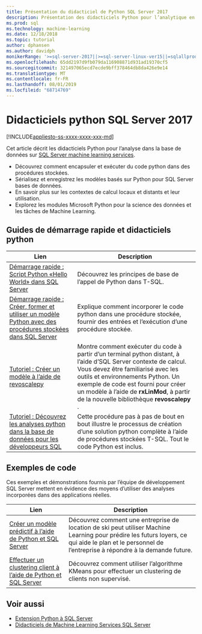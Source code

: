```yaml
---
title: Présentation du didacticiel de Python SQL Server 2017
description: Présentation des didacticiels Python pour l’analytique en base de données SQL Server 2017.
ms.prod: sql
ms.technology: machine-learning
ms.date: 12/18/2018
ms.topic: tutorial
author: dphansen
ms.author: davidph
monikerRange: '>=sql-server-2017||>=sql-server-linux-ver15||=sqlallproducts-allversions'
ms.openlocfilehash: 65dd2197d9fb079da116908871d931ad19370cf5
ms.sourcegitcommit: 321497065ecd7ecde9bff378464db8da426e9e14
ms.translationtype: MT
ms.contentlocale: fr-FR
ms.lasthandoff: 08/01/2019
ms.locfileid: "68714769"
---
```

# <a name="sql-server-2017-python-tutorials"></a>Didacticiels python SQL Server 2017
[!INCLUDE[appliesto-ss-xxxx-xxxx-xxx-md](../../includes/appliesto-ss-xxxx-xxxx-xxx-md.md)]

Cet article décrit les didacticiels Python pour l’analyse dans la base de données sur [SQL Server machine learning services](../install/sql-machine-learning-services-windows-install.md). 

+ Découvrez comment encapsuler et exécuter du code python dans des procédures stockées.
+ Sérialisez et enregistrez les modèles basés sur Python pour SQL Server bases de données.
+ En savoir plus sur les contextes de calcul locaux et distants et leur utilisation.
+ Explorez les modules Microsoft Python pour la science des données et les tâches de Machine Learning.

<a name="bkmk_pythontutorials"></a>

## <a name="python-quickstarts-and-tutorials"></a>Guides de démarrage rapide et didacticiels python

| Lien | Description |
|------|-------------|
| [Démarrage rapide : Script Python «Hello World» dans SQL Server](quickstart-python-run-using-t-sql.md) | Découvrez les principes de base de l’appel de Python dans T-SQL. |
| [Démarrage rapide : Créer, former et utiliser un modèle Python avec des procédures stockées dans SQL Server](quickstart-python-train-score-in-tsql.md) | Explique comment incorporer le code python dans une procédure stockée, fournir des entrées et l’exécution d’une procédure stockée. |
| [Tutoriel : Créer un modèle à l’aide de revoscalepy](use-python-revoscalepy-to-create-model.md) | Montre comment exécuter du code à partir d’un terminal python distant, à l’aide d’SQL Server contexte de calcul. Vous devez être familiarisé avec les outils et environnements Python. Un exemple de code est fourni pour créer un modèle à l’aide de **rxLinMod**, à partir de la nouvelle bibliothèque **revoscalepy** . |
| [Tutoriel : Découvrez les analyses python dans la base de données pour les développeurs SQL](sqldev-in-database-python-for-sql-developers.md) | Cette procédure pas à pas de bout en bout illustre le processus de création d’une solution python complète à l’aide de procédures stockées T-SQL. Tout le code Python est inclus.|

<a name ="bkmk_samples"></a>

## <a name="code-samples"></a>Exemples de code

Ces exemples et démonstrations fournis par l’équipe de développement SQL Server mettent en évidence des moyens d’utiliser des analyses incorporées dans des applications réelles.

| Lien | Description |
|------|-------------|
| [Créer un modèle prédictif à l’aide de Python et SQL Server](https://microsoft.github.io/sql-ml-tutorials/python/rentalprediction/) | Découvrez comment une entreprise de location de ski peut utiliser Machine Learning pour prédire les futurs loyers, ce qui aide le plan et le personnel de l’entreprise à répondre à la demande future. |
| [Effectuer un clustering client à l’aide de Python et SQL Server](https://microsoft.github.io/sql-ml-tutorials/python/customerclustering/) | Découvrez comment utiliser l’algorithme KMeans pour effectuer un clustering de clients non supervisé. |

## <a name="see-also"></a>Voir aussi

+ [Extension Python à SQL Server](../concepts/extension-python.md)
+ [Didacticiels de Machine Learning Services SQL Server](machine-learning-services-tutorials.md)
